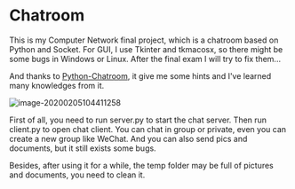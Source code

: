 # Chatroom
This is my Computer Network final project, which is a chatroom based on Python and Socket. For GUI, I use Tkinter and tkmacosx, so there might be some bugs in Windows or Linux. After the final exam I will try to fix them...

And thanks to [Python-Chatroom](https://github.com/Hurray0/Python-Chatroom), it give me some hints and I've learned many knowledges from it.

![image-20200205104411258](https://tva1.sinaimg.cn/large/006tNbRwly1gblbvr1k5vj310l0u0gs5.jpg)

First of all, you need to run server.py to start the chat server. Then run client.py to open chat client. You can chat in group or private, even you can create a new group like WeChat. And you can also send pics and documents, but it still exists some bugs.

Besides, after using it for a while, the temp folder may be full of pictures and documents, you need to clean it.